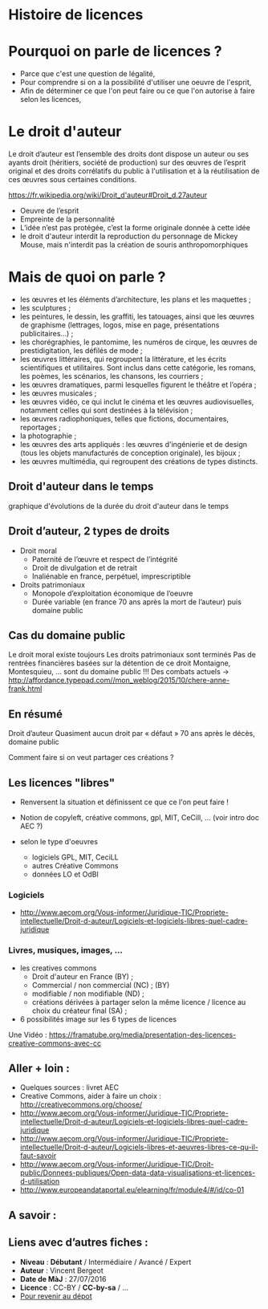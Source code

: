 # Histoire de licences

# Pourquoi on parle de licences ?

* Parce que c'est une question de légalité,
* Pour comprendre si on a la possibilité d'utiliser une oeuvre de l'esprit,
* Afin de déterminer ce que l'on peut faire ou ce que l'on autorise à faire selon les licences,

# Le droit d'auteur

Le droit d’auteur est l’ensemble des droits dont dispose un auteur ou ses ayants droit (héritiers, société de production) sur des œuvres de l’esprit original et des droits corrélatifs du public à l'utilisation et à la réutilisation de ces œuvres sous certaines conditions.

https://fr.wikipedia.org/wiki/Droit_d'auteur#Droit_d.27auteur

* Oeuvre de l’esprit
* Empreinte de la personnalité
* L’idée n’est pas protégée, c’est la forme originale donnée à cette idée
* le droit d'auteur interdit la reproduction du personnage de Mickey Mouse, mais n'interdit pas la création de souris anthropomorphiques

# Mais de quoi on parle ?
* les œuvres et les éléments d’architecture, les plans et les maquettes ;
* les sculptures ;
* les peintures, le dessin, les graffiti, les tatouages, ainsi que les œuvres de graphisme (lettrages, logos, mise en page, présentations publicitaires…) ;
* les chorégraphies, le pantomime, les numéros de cirque, les œuvres de prestidigitation, les défilés de mode ;
* les œuvres littéraires, qui regroupent la littérature, et les écrits scientifiques et utilitaires. Sont inclus dans cette catégorie, les romans, les poèmes, les scénarios, les chansons, les courriers ;
* les œuvres dramatiques, parmi lesquelles figurent le théâtre et l’opéra ;
* les œuvres musicales ;
* les œuvres vidéo, ce qui inclut le cinéma et les œuvres audiovisuelles, notamment celles qui sont destinées à la télévision ;
* les œuvres radiophoniques, telles que fictions, documentaires, reportages ;
* la photographie ;
* les œuvres des arts appliqués : les œuvres d'ingénierie et de design (tous les objets manufacturés de conception originale), les bijoux ;
* les œuvres multimédia, qui regroupent des créations de types distincts.

## Droit d'auteur dans le temps

graphique d'évolutions de la durée du droit d'auteur dans le temps

## Droit d’auteur, 2 types de droits
* Droit moral
	* Paternité de l’œuvre et respect de l’intégrité
	* Droit de divulgation et de retrait
	* Inaliénable en france, perpétuel, imprescriptible
* Droits patrimoniaux
	* Monopole d’exploitation économique de l’oeuvre
	* Durée variable (en france 70 ans après la mort de l’auteur) puis domaine public

## Cas du domaine public
Le droit moral existe toujours
Les droits patrimoniaux sont terminés
Pas de rentrées financières basées sur la détention de ce droit
Montaigne, Montesquieu, … sont du domaine public !!!
Des combats actuels -> http://affordance.typepad.com//mon_weblog/2015/10/chere-anne-frank.html

## En résumé
Droit d’auteur
Quasiment aucun droit par « défaut »
70 ans après le décès, domaine public

Comment faire si on veut partager ces créations ?

## Les licences "libres"
* Renversent la situation et définissent ce que ce l'on peut faire !
* Notion de copyleft, créative commons, gpl, MIT, CeCill, ... (voir intro doc AEC ?)

* selon le type d'oeuvres
	* logiciels
	GPL, MIT, CeciLL
	* autres
	Créative Commons
	* données
	LO et OdBl

### Logiciels
* http://www.aecom.org/Vous-informer/Juridique-TIC/Propriete-intellectuelle/Droit-d-auteur/Logiciels-et-logiciels-libres-quel-cadre-juridique

### Livres, musiques, images, ...
* les creatives commons
	* Droit d'auteur en France (BY) ;
	* Commercial / non commercial (NC) ; (BY)
	* modifiable / non modifiable (ND) ;
	* créations dérivées à partager selon la même licence / licence au choix du créateur final (SA) ;
* 6 possibilités
image sur les 6 types de licences

Une Vidéo : https://framatube.org/media/presentation-des-licences-creative-commons-avec-cc

## Aller + loin : 
* Quelques sources : livret AEC
* Creative Commons, aider à faire un choix : http://creativecommons.org/choose/
* http://www.aecom.org/Vous-informer/Juridique-TIC/Propriete-intellectuelle/Droit-d-auteur/Logiciels-et-logiciels-libres-quel-cadre-juridique
* http://www.aecom.org/Vous-informer/Juridique-TIC/Propriete-intellectuelle/Droit-d-auteur/Logiciels-libres-et-aeuvres-libres-ce-qu-il-faut-savoir
* http://www.aecom.org/Vous-informer/Juridique-TIC/Droit-public/Donnees-publiques/Open-data-data-visualisations-et-licences-d-utilisation
* http://www.europeandataportal.eu/elearning/fr/module4/#/id/co-01

## A savoir : 

## Liens avec d’autres fiches : 

- **Niveau** : **Débutant** / Intermédiaire / Avancé / Expert
- **Auteur** : Vincent Bergeot
- **Date de MàJ** : 27/07/2016
- **Licence** : CC-BY / **CC-by-sa** / ...
- [Pour revenir au dépot](http://datalunch.datalocale.fr)
